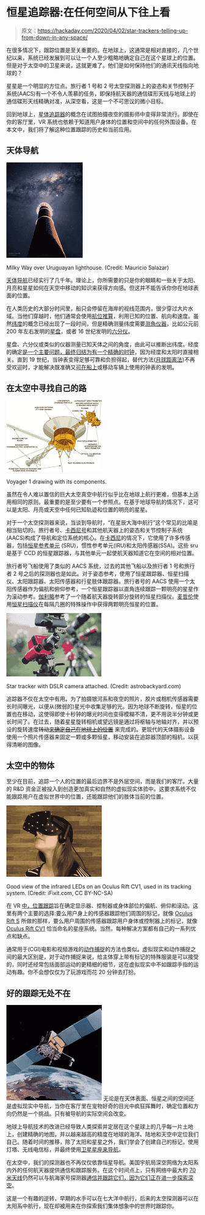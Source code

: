# 恒星追踪器:在任何空间从下往上看

> 原文：<https://hackaday.com/2020/04/02/star-trackers-telling-up-from-down-in-any-space/>

在很多情况下，跟踪位置是至关重要的。在地球上，这通常是相对直接的，几个世纪以来，系统已经发展到可以让一个人至少粗略地确定自己在这个星球上的位置。但是对于太空中的卫星来说，这就更难了。他们是如何保持他们的通讯天线指向地球的？

星星是一个明显的方位点。旅行者 1 号和 2 号太空探测器上的姿态和关节控制子系统(AACS)有一个不令人羡慕的任务，即保持航天器的通信碟形天线与地球上的通信碟形天线精确对准，从深空看，这是一个不可思议的微小目标。

回到地球上，[星体追踪器](https://en.wikipedia.org/wiki/Star_tracker)的概念在试图拍摄夜空的摄影师中变得非常流行。即使在你的客厅里，VR 系统也依赖于知道用户身体的位置和空间中的任何外围设备。在本文中，我们将了解这种位置跟踪的历史和当前应用。

## 天体导航

[![](img/edbb6d1ff61f83323271a920a628cf04.png)](https://hackaday.com/wp-content/uploads/2020/03/LighthouseMilkyWay_Salazar_3892.jpg)

Milky Way over Uruguayan lighthouse. (Credit: Mauricio Salazar)

[天体导航](https://en.wikipedia.org/wiki/Celestial_navigation)已经实行了几千年。理论上，你所需要的只是你的眼睛和一些关于太阳、月亮和星星如何在天空中移动的知识来获得方向感。但这并不能告诉你你在地球表面的位置。

在人类历史的大部分时间里，船只会停留在海岸的视线范围内，很少穿过大片水域。当他们穿越时，他们通常会使用[航位推算](https://timeandnavigation.si.edu/navigating-at-sea/navigating-without-a-clock/dead-reckoning)，利用已知的位置、航向和速度。虽然[纬度](https://en.wikipedia.org/wiki/Latitude)的概念已经出现了一段时间，但是精确测量纬度需要[测角仪器](https://timeandnavigation.si.edu/navigating-at-sea/navigating-without-a-clock/celestial-navigation)，比如公元前 200 年左右发明的[星盘](https://en.wikipedia.org/wiki/Astrolabe)，或者 16 世纪发明的[六分仪](https://en.wikipedia.org/wiki/Sextant)。

星盘、六分仪或类似的仪器测量已知天体之间的角度，由此可以推断出纬度。经度的确定[是一个主要问题，最终归结为](https://en.wikipedia.org/wiki/History_of_longitude)[有一个精确的时钟](https://www.getmyboat.com/journal/how-to/a-brief-overview-of-celestial-navigation/)，因为经度和太阳时直接相关。直到 19 世纪，当钟表变得足够可靠和负担得起，替代方法([月球距离法](https://en.wikipedia.org/wiki/Method_of_lunar_distances))不再受欢迎时，才能解决既准确又[可在船上](https://en.wikipedia.org/wiki/Marine_chronometer)或移动车辆上使用的钟表的发明。

## 在太空中寻找自己的路

[![](img/d0083be59540affed0bf5e866a7f33c5.png)](https://hackaday.com/wp-content/uploads/2020/03/instruments_3.jpg)

Voyager 1 drawing with its components.

虽然在令人难以置信的巨大太空真空中航行似乎比在地球上航行更难，但基本上适用相同的原则。最重要的是至少要有一个参照点。在基于地球导航的情况下，这可以是太阳、月亮或天空中任何已知轨迹和位置的明亮的星星。

对于一个太空探测器来说，当谈到导航时，“在星辰大海中航行”这个常见的比喻是相当贴切的。旅行者号、[卡西尼号](https://www.researchgate.net/publication/225910636_An_Introduction_to_the_Design_of_the_Cassini_Spacecraft)和其他航天器上的姿态和关节控制子系统(AACS)构成了导航和定位系统的核心。在[卡西尼](https://en.wikipedia.org/wiki/Cassini%E2%80%93Huygens)的情况下，它使用了许多传感器，包括[恒星参考单元](https://www.researchgate.net/publication/252809096_Stellar_reference_unit_for_CASSINI_mission) (SRU)，惯性参考单元(IRU)和太阳传感器(SSA)。这些 sru 是基于 CCD 的恒星跟踪器，与其他单元一起使航天器知道它在空间的相对位置。

旅行者号飞船使用了类似的 AACS 系统，过去的其他飞船以及旅行者 1 号和旅行者 2 号之后的探测器也是如此。对于姿态参考，使用了恒星跟踪器、恒星扫描仪、太阳跟踪器、太阳传感器和行星肢体跟踪器。旅行者号的 AACS 使用一个太阳传感器作为偏航和俯仰参考，一个恒星跟踪器以直角连续跟踪一颗明亮的星星作为滚动参考。[伽利略](https://en.wikipedia.org/wiki/Galileo_%28spacecraft%29)参考了一个随着航天器旋转部分旋转的恒星扫描仪。[麦哲伦](https://en.wikipedia.org/wiki/Magellan_%28spacecraft%29)使用[恒星扫描仪](https://www.oxfordreference.com/view/10.1093/oi/authority.20110803100528705)在每隔几圈的特殊操作中获得两颗明亮恒星的位置。

[![](img/b7e40f0424b7d63a30d57fc2ad32d949.png)](https://hackaday.com/wp-content/uploads/2020/03/portable-tracking-mount.jpg)

Star tracker with DSLR camera attached. (Credit: astrobackyard.com)

追踪器不仅在太空中有用。为了拍摄银河系和夜空的照片，胶片或相机传感器需要长时间曝光，以便从(微弱的)星光中收集足够的光。因为地球不断旋转，恒星的位置也在移动，这使得即使十秒钟的曝光时间也变得模糊不清，更不用说半分钟或更长时间了。在过去，随着星星旋转相机或望远镜是通过将枢轴与地轴对齐，并以预设的旋转速度~~转动[来确定自己在地球上的位置](https://astrobackyard.com/star-tracker-astrophotography/)~~ 来完成的。更现代的天体摄影设备使用一个照片传感器来固定一颗或多颗恒星，移动安装在追踪器顶部的相机，以获得清晰的图像。

## 太空中的物体

至少在目前，追踪一个人的位置的最后边界不是外层空间，而是我们的客厅。大量的 R&D 资金正被投入到创造更加真实和自然的虚拟现实体验中。这要求系统不仅能跟踪用户在虚拟世界中的位置，还能跟踪他们的肢体当前的位置。

[![](img/da2fa2648ce5fe84e534f1d7bc2a0629.png)](https://hackaday.com/wp-content/uploads/2020/03/oculus_rift_cv1_constellation_ir_leds.jpg)

Good view of the infrared LEDs on an Oculus Rift CV1, used in its tracking system. (Credit: iFixit.com, CC BY-NC-SA)

在 VR [中，位置跟踪](https://en.wikipedia.org/wiki/Positional_tracking)旨在确定显示器、控制器或身体部位的偏航、俯仰和滚动。这里有两个主要的选择:要么用户身上的传感器跟踪他们周围的标记，就像 [Oculus Rift S](https://en.wikipedia.org/wiki/Oculus_Rift_S) 所做的那样，要么用户周围的传感器跟踪用户身体或控制器上的标记，就像 [Oculus Rift CV1](https://en.wikipedia.org/wiki/Oculus_Rift_CV1) 恰当命名的星座系统。当然，每种解决方案都有自己的一系列优点和缺点。

通常用于(CGI)电影和视频游戏的[动作捕捉](https://en.wikipedia.org/wiki/Motion_capture)的方法也类似。虚拟现实和动作捕捉之间的最大区别是，对于动作捕捉来说，给主体穿上带有标记的特殊服装是可以接受的，同时还经常包括面部运动的更精细的细节，这在虚拟现实中不如跟踪手指的运动有趣。你不会想仅仅为了玩游戏而花 20 分钟去打扮。

## 好的跟踪无处不在

[![](img/c906d1df05f6c5c1f85b9e040a8a1d2b.png)](https://hackaday.com/wp-content/uploads/2019/04/gps-clock-thumbnail.jpg) 无论是在天体表面、恒星之间的空间还是虚拟现实中导航，当你在客厅里在宠物好奇的目光中疯狂挥舞时，确定位置和方向仍然是一个挑战。只有被导航的实际空间会改变。

地球上导航技术的改进已经导致人类探索并定居在这个星球上的几乎每一片土地上，创建精确的地图，并以越来越高的精度在地球的海洋、陆地和天空中定位我们自己。随着时间的推移，除了太阳和星星之外，我们学会了创建自己的标记，使用灯塔、无线电信标，并最终使用[卫星星座来导航](https://en.wikipedia.org/wiki/Satellite_navigation)。

在太空中，我们的探测器也不再仅仅依靠恒星导航。美国宇航局深空网络为太阳系内外的任何航天器提供通信和跟踪服务。在这个时间点上，只有网络中最大的 [70 米天线](https://deepspace.jpl.nasa.gov/about/complexes/70-meter/)仍然可以与航海家号探测器[通信并跟踪它们，因为它们正在进一步探索深空](https://voyager.jpl.nasa.gov/mission/status/)。

这是一个有趣的逆转，早期的水手可以在七大洋中航行，后来的太空探测器可以在太阳系中航行，现在却被用来在你探索我们集体想象中的世界时跟踪你。